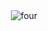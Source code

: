 <div align="center">
  <img src="https://github.com/user-attachments/assets/3da91e26-f498-4fa1-906f-7e19e46025e2" alt="four" align="center" />
</div>
